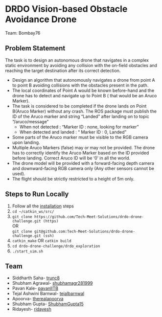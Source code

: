 # DRDO Vision-based Obstacle Avoidance Drone
Team: Bombay76

## Problem Statement

The task is to design an autonomous drone that navigates in a complex static environment by avoiding any collision with the on-field obstacles and reaching the target destination after its correct detection.

- Design an algorithm that autonomously navigates a drone from point A to point B avoiding collisions with the obstacles present in the path.
- The local coordinates of Point A would be known before-hand and the drone has to detect and navigate up to Point B ( that would be an Aruco Marker).
- The task is considered to be completed if the drone lands on Point B(Aruco Marker) without any crash. The ROS package must publish the ID of the Aruco marker and string “Landed” after landing on to topic “/aruco/message”
    - When not detected : “Marker ID : none, looking for marker”
    - When detected and landed : “ Marker ID : 0, Landed”
- Some parts of the Aruco marker must be visible to the RGB camera upon landing.
- Multiple Aruco Markers (false) may or may not be provided. The drone has to correctly identify the Aruco Marker based on the ID provided before landing. Correct Aruco ID will be ‘0’ in all the world.
- The drone model will be provided with a forward-facing depth camera and downward-facing RGB camera only (Any other sensors cannot be used).
- The flight should be strictly restricted to a height of 5m only.



## Steps to Run Locally
1. Follow all the [installation](installation/) steps
1. `cd ~/catkin_ws/src/`
1. `git clone https://github.com/Tech-Meet-Solutions/drdo-drone-challenge.git (https)`  
   OR  
   `git clone git@github.com:Tech-Meet-Solutions/drdo-drone-challenge.git (ssh)`
1. `catkin_make` OR `catkin build`
1. `cd drdo-drone-challenge/drdo_exploration`
1. `./start_sim.sh`

## Team
- Siddharth Saha- [trunc8](https://github.com/trunc8)
- Shubham Agrawal- [shubhamagr281999](https://github.com/shubhamagr281999)
- Pavan Kale- [pavanIITB](https://github.com/pavanIITB)
- Tejal Ashwini Barnwal- [tejalbarnwal](https://github.com/tejalbarnwal)
- Apoorva- [therealapoorva](https://github.com/therealapoorva)
- Shubham Gupta- [ShubhamGupta15](https://github.com/ShubhamGupta15)
- Ridayesh- [ridayesh](https://github.com/ridayesh)

